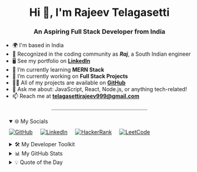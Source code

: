 
<h1 align="center">Hi 👋, I'm Rajeev Telagasetti</h1>
<h3 align="center">An Aspiring Full Stack Developer from India</h3>

- 🌍 I'm based in India  
- 📝 Recognized in the coding community as ***Raj***, a South Indian engineer  
- 🖥️ See my portfolio on [**LinkedIn**](https://www.linkedin.com/in/trajeev/)  
- 🌱 I’m currently learning **MERN Stack**  
- 🔭 I’m currently working on **Full Stack Projects**  
- 👨‍💻 All of my projects are available on [**GitHub**](https://github.com/trajev)  
- 💬 Ask me about: JavaScript, React, Node.js, or anything tech-related!  
- 📫 Reach me at [**telagasettirajeev999@gmail.com**](mailto:telagasettirajeev999@gmail.com)

<hr style="width: 50%; height: 3px; border: none; background-color: #ccc; margin: 20px auto;" />

<div style="margin-left: 15px;">

<details open>
<summary>🌐 My Socials</summary>

<p align="left" style="width:500px; margin-top: 10px; display: flex; gap: 20px">
  <a href="https://github.com/trajev" target="_blank">
    <img src="https://raw.githubusercontent.com/rahuldkjain/github-profile-readme-generator/master/src/images/icons/Social/github.svg" alt="GitHub" width="30" height="30"/>
  </a>
  <a href="https://linkedin.com/in/trajeev" target="_blank">
    <img src="https://raw.githubusercontent.com/rahuldkjain/github-profile-readme-generator/master/src/images/icons/Social/linked-in-alt.svg" alt="LinkedIn" width="30" height="30"/>
  </a>
  <a href="https://www.hackerrank.com/trajeev" target="_blank">
    <img src="https://raw.githubusercontent.com/rahuldkjain/github-profile-readme-generator/master/src/images/icons/Social/hackerrank.svg" alt="HackerRank" width="30" height="30"/>
  </a>
  <a href="https://www.leetcode.com/trajeev" target="_blank">
    <img src="https://raw.githubusercontent.com/rahuldkjain/github-profile-readme-generator/master/src/images/icons/Social/leet-code.svg" alt="LeetCode" width="30" height="30"/>
  </a>
</p>
</details>


<details>
<summary>🛠️ My Developer Toolkit</summary>

<h4>Programming Languages</h4>
<p style="display: flex; gap: 10px;">
  <img src="https://raw.githubusercontent.com/devicons/devicon/master/icons/java/java-original.svg" alt="Java" width="42" height="42" />
  <img src="https://raw.githubusercontent.com/devicons/devicon/master/icons/javascript/javascript-original.svg" alt="JavaScript" width="42" height="42" />
  <img src="https://raw.githubusercontent.com/devicons/devicon/master/icons/typescript/typescript-original.svg" alt="TypeScript" width="42" height="42" />
  <img src="https://raw.githubusercontent.com/devicons/devicon/master/icons/python/python-original.svg" alt="Python" width="42" height="42" />
</p>

<h4>Frontend Frameworks & Libraries</h4>
<p style="display: flex; gap: 10px;">
  <img src="https://raw.githubusercontent.com/devicons/devicon/master/icons/html5/html5-original-wordmark.svg" alt="HTML5" width="42" height="42" />
  <img src="https://raw.githubusercontent.com/devicons/devicon/master/icons/css3/css3-original-wordmark.svg" alt="CSS3" width="42" height="42" />
  <img src="https://www.vectorlogo.zone/logos/tailwindcss/tailwindcss-icon.svg" alt="TailwindCSS" width="42" height="42" />
  <img src="https://raw.githubusercontent.com/devicons/devicon/master/icons/react/react-original-wordmark.svg" alt="React" width="42" height="42" />
  <img src="https://raw.githubusercontent.com/devicons/devicon/master/icons/redux/redux-original.svg" alt="Redux" width="42" height="42" />
  <img src="https://cdn.worldvectorlogo.com/logos/nextjs-2.svg" alt="Next.js" width="42" height="42" />
</p>

<h4>Backend & Server</h4>
<p style="display: flex; gap: 10px;">
  <img src="https://raw.githubusercontent.com/devicons/devicon/master/icons/nodejs/nodejs-original-wordmark.svg" alt="Node.js" width="42" height="42" />
  <img src="https://raw.githubusercontent.com/devicons/devicon/master/icons/express/express-original-wordmark.svg" alt="Express" width="42" height="42" />
  <img src="https://raw.githubusercontent.com/devicons/devicon/master/icons/prisma/prisma-original-wordmark.svg" alt="Mongoose" width="42" height="42" />
</p>

<h4>Databases</h4>
<p style="display: flex; gap: 10px;">
  <img src="https://raw.githubusercontent.com/devicons/devicon/master/icons/mysql/mysql-original-wordmark.svg" alt="MySQL" width="42" height="42" />
  <img src="https://raw.githubusercontent.com/devicons/devicon/master/icons/mongodb/mongodb-original-wordmark.svg" alt="MongoDB" width="42" height="42" />
  <img src="https://www.vectorlogo.zone/logos/sqlite/sqlite-icon.svg" alt="SQLite" width="42" height="42" />
  <img src="https://raw.githubusercontent.com/devicons/devicon/master/icons/postgresql/postgresql-original-wordmark.svg" alt="PostgreSQL" width="42" height="42" />
  <img src="https://raw.githubusercontent.com/devicons/devicon/master/icons/redis/redis-original-wordmark.svg" alt="Redis" width="42" height="42" />
  <img src="https://www.vectorlogo.zone/logos/graphql/graphql-icon.svg" alt="GraphQL" width="42" height="42" />
</p>

<h4>DevOps & Tools</h4>
<p style="display: flex; gap: 10px;">
  <img src="https://raw.githubusercontent.com/devicons/devicon/master/icons/docker/docker-original-wordmark.svg" alt="Docker" width="42" height="42" />
  <img src="https://www.vectorlogo.zone/logos/firebase/firebase-icon.svg" alt="Firebase" width="42" height="42" />
  <img src="https://www.vectorlogo.zone/logos/git-scm/git-scm-icon.svg" alt="Git" width="42" height="42" />
  <img src="https://raw.githubusercontent.com/devicons/devicon/master/icons/linux/linux-original.svg" alt="Linux" width="42" height="42" />
  <img src="https://www.vectorlogo.zone/logos/getpostman/getpostman-icon.svg" alt="Postman" width="42" height="42" />
</p>

</details>


<details>
<summary>📊 My GitHub Stats</summary>
<br />
<!-- <p align="center">
  <img src="https://github-readme-stats.vercel.app/api?username=trajev&show_icons=true&theme=dark&hide_border=false" alt="GitHub Stats" />
</p> -->
<p align="left">
  <img src="https://github-readme-stats.vercel.app/api/top-langs/?username=trajev&theme=radical&hide_border=false&include_all_commits=false&count_private=false&layout=compact" alt="Top Languages" />
</p>
<!-- <p align="center">
  <img src="https://streak-stats.demolab.com?user=trajev&theme=dark&hide_border=false" alt="GitHub Streak" />
</p> -->
</details>


<details>
<summary>💡 Quote of the Day</summary>

<p align="left">
    <img src="https://quotes-github-readme.vercel.app/api?type=horizontal&theme=dracula" alt="Dev Quote" />
</p>

</details>
</div>
